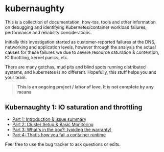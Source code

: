 # kubernaughty

This is a collection of documentation, how-tos, tools and other information on
debugging and identifying Kubernetes/container workload failures, performance
and reliability considerations.

Initially this investigation started as customer-reported failures at the DNS, 
networking and application levels, however through the analysis the actual causes
for these failures we due to severe resource saturation & contention, IO throttling, 
kernel panics, etc.

There are many gotchas, mud pits and blind spots running distributed systems,
and kubernetes is no different. Hopefully, this stuff helps you and your
team.

>**This is an ongoing project / labor of love. It is not complete by any means**

## Kubernaughty 1: IO saturation and throttling

 - [Part 1: Introduction & Issue summary](/docs/part1-introduction-and-problem-description.md)
 - [Part 2: Cluster Setup & Basic Monitoring](/docs/part2-basic-setup.md)
 - [Part 3: What's in the box?! (voiding the warranty)](/docs/part3-whats-in-the-box)
 - [Part 4: That's how you fail a container runtime](/docs/part-4-how-you-kill-a-container-runtime.md)

Feel free to use the bug tracker to ask questions or edits.
<!--stackedit_data:
eyJoaXN0b3J5IjpbLTE4NTM3MDQ0MjddfQ==
-->